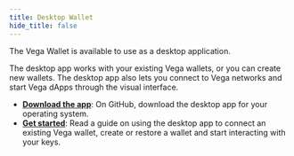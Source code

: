 ```yaml
---
title: Desktop Wallet
hide_title: false
---
```


The Vega Wallet is available to use as a desktop application. 

The desktop app works with your existing Vega wallets, or you can create new wallets. The desktop app also lets you connect to Vega networks and start Vega dApps through the visual interface.

* **[Download the app](https://github.com/vegaprotocol/vegawallet-desktop/releases)**: On GitHub, download the desktop app for your operating system.
* **[Get started](./latest/getting-started.md)**: Read a guide on using the desktop app to connect an existing Vega wallet, create or restore a wallet and start interacting with your keys.